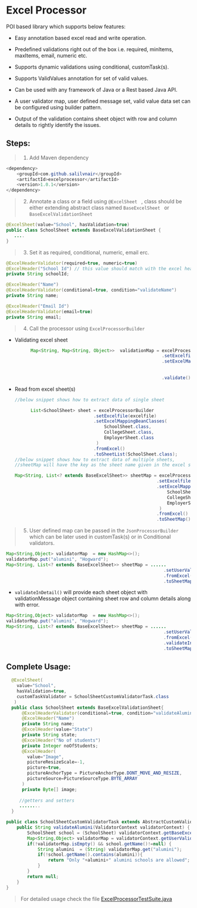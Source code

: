 # Excel Processor
POI based library which supports below features:

* Easy annotation based excel read and write operation.

* Predefined validations right out of the box i.e. required, minItems, maxItems, email, numeric etc.

* Supports dynamic validations using conditional, customTask(s).

* Supports ValidValues annotation for set of valid values.

* Can be used with any framework of Java or a Rest based Java API.

* A user validator map, user defined message set, valid value data set can be configured using builder pattern.

*  Output of the validation contains sheet object with row and column details to rightly identify the issues.


## Steps:
> 1. Add Maven dependency

```java
<dependency>
    <groupId>com.github.salilvnair</groupId>
    <artifactId>excelprocessor</artifactId>
    <version>1.0.1</version>
</dependency>
```

> 2. Annotate a class or a field using  `@ExcelSheet ` , class should be either extending abstract class named `BaseExcelSheet ` or `BaseExcelValidationSheet`
```java
@ExcelSheet(value="School", hasValidation=true)
public class SchoolSheet extends BaseExcelValidationSheet {
   ....
}
```

> 3. Set it as required, conditional, numeric, email erc.

```java
@ExcelHeaderValidator(required=true, numeric=true)
@ExcelHeader("School Id") // this value should match with the excel header value in the sheet
private String schoolId;
```

```java
@ExcelHeader("Name")
@ExcelHeaderValidator(conditional=true, condition="validateName")
private String name;
```

```java
@ExcelHeader("Email Id")
@ExcelHeaderValidator(email=true)
private String email;
```

> 4. Call the processor using `ExcelProcessorBuilder`

   - Validating excel sheet

      ```java
            Map<String, Map<String, Object>>  validationMap = excelProcessorBuilder
                                                              .setExcelfile(file)
                                                              .setExcelMappingBeanClasses(SchoolSheet.class,
                                                                            CollegeSheet.class,
                                                                            EmployerSheet.class)
                                                              .validate();
     ```
                                                              
   - Read from excel sheet(s)

      ```java
      //below snippet shows how to extract data of single sheet
      
			List<SchoolSheet> sheet = excelProcessorBuilder
                                    .setExcelfile(excelfile)
                                    .setExcelMappingBeanClasses(
                                        SchoolSheet.class,
                                        CollegeSheet.class,
                                        EmployerSheet.class
                                     )
                                    .fromExcel()
                                    .toSheetList(SchoolSheet.class);
     //below snippet shows how to extract data of multiple sheets, 
     //sheetMap will have the key as the sheet name given in the excel sheet                
     
     Map<String, List<? extends BaseExcelSheet>> sheetMap = excelProcessorBuilder
                                                            .setExcelfile(excelfile)
                                                            .setExcelMappingBeanClasses(
                                                                SchoolSheet.class,
                                                                CollegeSheet.class,
                                                                EmployerSheet.class
                                                             )
                                                            .fromExcel()                                  
                                                            .toSheetMap();

> 5. User defined map can be passed in the `JsonProcessorBuilder` which can be later used in customTask(s) or in Conditional validators.
		
```java
Map<String,Object> validatorMap  = new HashMap<>();
validatorMap.put("alumini", "Hogward");
Map<String, List<? extends BaseExcelSheet>> sheetMap = ......
                                                            .setUserValidatorMap(map)
                                                            .fromExcel()                                  
                                                            .toSheetMap();
```
  - `validateInDetail()` will provide each sheet object with validationMessage object containing sheet row and column details along with error.
```java
Map<String,Object> validatorMap  = new HashMap<>();
validatorMap.put("alumini", "Hogward");
Map<String, List<? extends BaseExcelSheet>> sheetMap = ......
                                                            .setUserValidatorMap(map)
                                                            .fromExcel() 
                                                            .validateInDetail()
                                                            .toSheetMap();
```

## Complete Usage:
```java
  @ExcelSheet(
    value="School", 
    hasValidation=true,
    customTaskValidator = SchoolSheetCustomValidatorTask.class
   )
  public class SchoolSheet extends BaseExcelValidationSheet{
      @ExcelHeaderValidator(conditional=true, condition="validateAlumini")
      @ExcelHeader("Name")
      private String name;
      @ExcelHeader(value="State")
      private String state;
      @ExcelHeader("No of students")
      private Integer noOfStudents;
      @ExcelHeader(
        value="Image",
        pictureResizeScale=-1,
        picture=true,
        pictureAnchorType = PictureAnchorType.DONT_MOVE_AND_RESIZE,
        pictureSource=PictureSourceType.BYTE_ARRAY
      )
      private Byte[] image;
     
     //getters and setters
     ........
  }
```
```java
public class SchoolSheetCustomValidatorTask extends AbstractCustomValidatorTask {
	public String validateAlumini(ValidatorContext validatorContext) {
		SchoolSheet school = (SchoolSheet) validatorContext.getBaseExcelValidationSheet();
		Map<String,Object> validatorMap = validatorContext.getUserValidatorMap();
		if(!validatorMap.isEmpty() && school.getName()!=null) {
			String alumini  = (String) validatorMap.get("alumini");
			if(!school.getName().contains(alumini)){
				return "Only "+alumini+" alumini schools are allowed";
			}
		}
		return null;
	}
}
```

> For detailed usage check the file [ExcelProcessorTestSuite.java](src/main/java/com/github/salilvnair/excelprocessor/v1/test/ExcelProcessorTestSuite.java)
